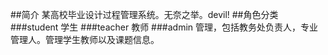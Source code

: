 ##简介
某高校毕业设计过程管理系统。无奈之举。devil!
##角色分类
###student
学生
###teacher
教师
###admin
管理，包括教务处负责人，专业管理人。管理学生教师以及课题信息。